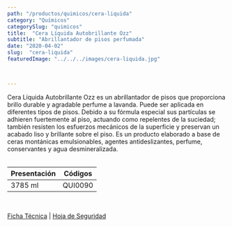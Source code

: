 ```yaml
---
path: "/productos/quimicos/cera-liquida"
category: "Químicos"
categorySlug: "quimicos"
title:  "Cera Líquida Autobrillante Ozz"
subtitle: "Abrillantador de pisos perfumada"
date: "2020-04-02"
slug:  "cera-liquida"
featuredImage: "../../../images/cera-liquida.jpg"



---
```

Cera Líquida Autobrillante Ozz es un abrillantador de pisos que proporciona brillo durable y agradable perfume a lavanda. Puede ser aplicada en diferentes tipos de pisos. Debido a su fórmula especial sus partículas se adhieren fuertemente al piso, actuando como repelentes de la suciedad; también resisten los esfuerzos mecánicos de la superficie y preservan un acabado liso y brillante sobre el piso. Es un producto elaborado a base de ceras montánicas emulsionables, agentes antideslizantes, perfume, conservantes y agua desmineralizada.
<br/><br/>
<table class="min-w-full md:min-w-0 divide-y-0 divide-gray-200">
          <thead class=" bg-white">
            <tr>
              <th scope="col" class="px-6 text-center text-xs font-medium text-primary-lighter uppercase tracking-wider">
                Presentación
              </th>
              <th scope="col" class="px-6 py-3 text-center text-xs font-medium text-primary-lighter uppercase tracking-wider">
                Códigos
              </th>
            </tr>
          </thead>
          <tbody>
            <tr class="bg-gray-400">
              <td class="px-6 py-4 whitespace-nowrap text-sm text-gray-700 text-center">
              3785 ml
              </td>
              <td class="px-6 py-4 whitespace-nowrap text-sm text-gray-700 text-center">
              QUI0090
              </td>
            </tr>
          </tbody>
        </table>
        <br>

 <a href="../../../files/FT-cera-liquida.pdf" target="_blank" rel="noopener">Ficha Técnica</a> |
 <a href="../../../files/MSDS-cera-liquida.pdf" target="_blank" rel="noopener">Hoja de Seguridad</a>
